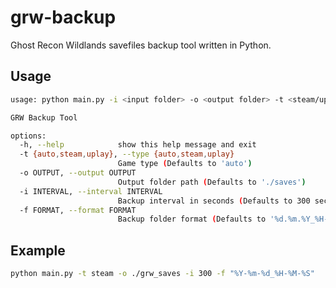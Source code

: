# grw-backup

Ghost Recon Wildlands savefiles backup tool written in Python.

## Usage
```bash
usage: python main.py -i <input folder> -o <output folder> -t <steam/uplay>

GRW Backup Tool

options:
  -h, --help            show this help message and exit
  -t {auto,steam,uplay}, --type {auto,steam,uplay}
                        Game type (Defaults to 'auto')
  -o OUTPUT, --output OUTPUT
                        Output folder path (Defaults to './saves')
  -i INTERVAL, --interval INTERVAL
                        Backup interval in seconds (Defaults to 300 sec.)
  -f FORMAT, --format FORMAT
                        Backup folder format (Defaults to '%d.%m.%Y_%H-%M-%S')
```

## Example
```bash
python main.py -t steam -o ./grw_saves -i 300 -f "%Y-%m-%d_%H-%M-%S"
```